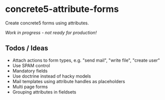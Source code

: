 # concrete5-attribute-forms

Create concrete5 forms using attributes.

_Work in progress - not ready for production!_

## Todos / Ideas

* Attach actions to form types, e.g. "send mail", "write file", "create user"
* Use SPAM control
* Mandatory fields
* Use doctrine instead of hacky models
* Mail templates using attribute handles as placeholders
* Multi page forms
* Grouping attributes in fieldsets
